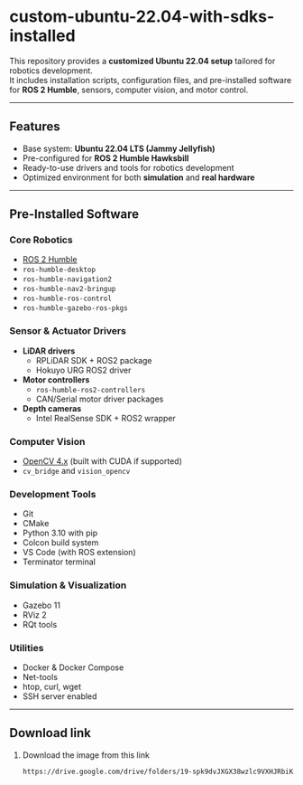 # custom-ubuntu-22.04-with-sdks-installed

This repository provides a **customized Ubuntu 22.04 setup** tailored for robotics development.  
It includes installation scripts, configuration files, and pre-installed software for **ROS 2 Humble**, sensors, computer vision, and motor control.  

---

## Features

- Base system: **Ubuntu 22.04 LTS (Jammy Jellyfish)**
- Pre-configured for **ROS 2 Humble Hawksbill**
- Ready-to-use drivers and tools for robotics development
- Optimized environment for both **simulation** and **real hardware**

---

## Pre-Installed Software

### Core Robotics
- [ROS 2 Humble](https://docs.ros.org/en/humble/)
- `ros-humble-desktop`
- `ros-humble-navigation2`
- `ros-humble-nav2-bringup`
- `ros-humble-ros-control`
- `ros-humble-gazebo-ros-pkgs`

### Sensor & Actuator Drivers
- **LiDAR drivers**
  - RPLiDAR SDK + ROS2 package
  - Hokuyo URG ROS2 driver
- **Motor controllers**
  - `ros-humble-ros2-controllers`
  - CAN/Serial motor driver packages
- **Depth cameras**
  - Intel RealSense SDK + ROS2 wrapper

### Computer Vision
- [OpenCV 4.x](https://opencv.org/) (built with CUDA if supported)
- `cv_bridge` and `vision_opencv`

### Development Tools
- Git
- CMake
- Python 3.10 with pip
- Colcon build system
- VS Code (with ROS extension)
- Terminator terminal

### Simulation & Visualization
- Gazebo 11
- RViz 2
- RQt tools

### Utilities
- Docker & Docker Compose
- Net-tools
- htop, curl, wget
- SSH server enabled

---

## Download link

1. Download the image from this link
   ```bash
   https://drive.google.com/drive/folders/19-spk9dvJXGX38wzlc9VXHJRbiKG3tme?usp=sharing
